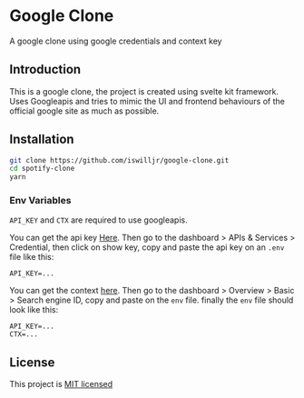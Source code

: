 # Google Clone

A google clone using google credentials and context key

## Introduction

This is a google clone, the project is created using svelte kit framework. Uses Googleapis and tries to mimic the UI and frontend behaviours of the official google site as much as possible.

## Installation

```bash
git clone https://github.com/iswilljr/google-clone.git
cd spotify-clone
yarn
```

### Env Variables

`API_KEY` and `CTX` are required to use googleapis.

You can get the api key [Here](https://console.cloud.google.com/projectcreate). Then go to the dashboard > APIs & Services > Credential, then click on show key, copy and paste the api key on an `.env` file like this:

```env
API_KEY=...
```

You can get the context [here](https://programmablesearchengine.google.com/controlpanel/create). Then go to the dashboard > Overview > Basic > Search engine ID, copy and paste on the `env` file. finally the `env` file should look like this:

```env
API_KEY=...
CTX=...
```

## License

This project is [MIT licensed](./LICENSE)
